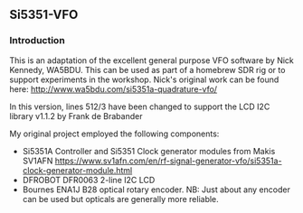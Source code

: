 ## Si5351-VFO

### Introduction
This is an adaptation of the excellent general purpose VFO software by Nick Kennedy, WA5BDU. This can be used as part of a homebrew SDR rig or to support experiments in the workshop.
Nick's original work can be found here: http://www.wa5bdu.com/si5351a-quadrature-vfo/

In this version, lines 512/3 have been changed to support the LCD I2C library v1.1.2 by Frank de Brabander

My original project employed the following components:

* Si5351A Controller and Si5351 Clock generator modules from Makis SV1AFN https://www.sv1afn.com/en/rf-signal-generator-vfo/si5351a-clock-generator-module.html
* DFROBOT DFR0063 2-line I2C LCD
* Bournes ENA1J B28 optical rotary encoder. NB: Just about any encoder can be used but opticals are generally more reliable.




